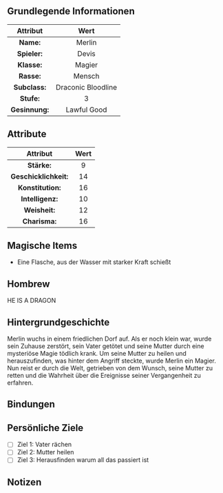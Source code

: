 

## Grundlegende Informationen

|    Attribut    |        Wert        |
|:--------------:|:------------------:|
|   **Name:**    |       Merlin       |
|  **Spieler:**  |       Devis        |
|  **Klasse:**   |       Magier       |
|   **Rasse:**   |       Mensch       |
| **Subclass:**  | Draconic Bloodline |
|   **Stufe:**   |         3          |
| **Gesinnung:** |    Lawful Good     |

## Attribute
|       Attribut        | Wert |
|:---------------------:|:----:|
|      **Stärke:**      |  9   |
| **Geschicklichkeit:** |  14  |
|   **Konstitution:**   |  16  |
|   **Intelligenz:**    |  10  |
|     **Weisheit:**     |  12  |
|     **Charisma:**     |  16  |



## Magische Items

- Eine Flasche, aus der Wasser mit starker Kraft schießt

## Hombrew 

HE IS A DRAGON


## Hintergrundgeschichte

Merlin wuchs in einem friedlichen Dorf auf. Als er noch klein war, wurde sein Zuhause zerstört, sein Vater getötet und seine Mutter durch eine mysteriöse Magie tödlich krank. Um seine Mutter zu heilen und herauszufinden, was hinter dem Angriff steckte, wurde Merlin ein Magier. Nun reist er durch die Welt, getrieben von dem Wunsch, seine Mutter zu retten und die Wahrheit über die Ereignisse seiner Vergangenheit zu erfahren.


## Bindungen





## Persönliche Ziele

- [ ] Ziel 1: Vater rächen
- [ ] Ziel 2: Mutter heilen
- [ ] Ziel 3: Herausfinden warum all das passiert ist

## Notizen



